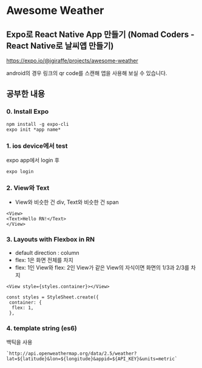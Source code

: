 # Awesome Weather
## Expo로 React Native App 만들기 (Nomad Coders - React Native로 날씨앱 만들기)
https://expo.io/@jgiraffe/projects/awesome-weather

android의 경우 링크의 qr code를 스캔해 앱을 사용해 보실 수 있습니다.

## 공부한 내용

### 0. Install Expo

```
npm install -g expo-cli
expo init *app name*
```

### 1. ios device에서 test

expo app에서 login 후

```
expo login
```

### 2. View와 Text
- View와 비슷한 건 div, Text와 비슷한 건 span
```
<View>
<Text>Hello RN!</Text>
</View>
```

### 3. Layouts with Flexbox in RN

- default direction : column
- flex: 1은 화면 전체를 차지
- flex: 1인 View와 flex: 2인 View가 같은 View의 자식이면 화면의 1/3과 2/3를 차지
```
<View style={styles.container}></View>

const styles = StyleSheet.create({
 container: {
  flex: 1,
 },
 ```

### 4. template string (es6)

백틱을 사용

```
`http://api.openweathermap.org/data/2.5/weather?lat=${latitude}&lon=${longitude}&appid=${API_KEY}&units=metric`
```
